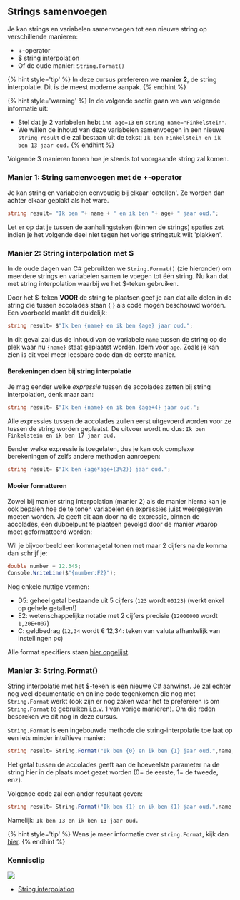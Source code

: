## Strings samenvoegen
Je kan strings en variabelen samenvoegen tot een nieuwe string op verschillende manieren:
* +-operator 
* $ string interpolation 
* Of de oude manier:  ``String.Format()`` 

{% hint style='tip' %}
In deze cursus prefereren we **manier 2**, de string interpolatie. Dit is de meest moderne aanpak.
{% endhint %}


{% hint style='warning' %}
In de volgende sectie gaan we van volgende informatie uit:

* Stel dat je 2 variabelen hebt ``int age=13`` en ``string name="Finkelstein"``.
* We willen de inhoud van deze variabelen samenvoegen in een nieuwe ``string result`` die zal bestaan uit de tekst:
```Ik ben Finkelstein en ik ben 13 jaar oud.```
{% endhint %}

Volgende 3 manieren tonen hoe je steeds tot voorgaande string zal komen.

### Manier 1: String samenvoegen met de +-operator
Je kan string en variabelen eenvoudig bij elkaar 'optellen'. Ze worden dan achter elkaar geplakt als het ware. 

```csharp
string result= "Ik ben "+ name + " en ik ben "+ age+ " jaar oud.";
```
Let er op dat je tussen de aanhalingsteken (binnen de strings) spaties zet indien je het volgende deel niet tegen het vorige stringstuk wilt 'plakken'.

### Manier 2: String interpolation met $
In de oude dagen van C# gebruikten we ``String.Format()`` (zie hieronder) om meerdere strings en variabelen samen te voegen tot één string. Nu kan dat met string interpolation waarbij we het $-teken gebruiken.

Door het $-teken **VOOR** de string te plaatsen geef je aan dat alle delen in de string die tussen accolades staan { } als code mogen beschouwd worden. Een voorbeeld maakt dit duidelijk:
```csharp
string result= $"Ik ben {name} en ik ben {age} jaar oud.";
```
In dit geval zal dus de inhoud van de variabele ``name`` tussen de string op de plek waar nu ``{name}`` staat geplaatst worden. Idem voor ``age``.
Zoals je kan zien is dit veel meer leesbare code dan de eerste manier.

#### Berekeningen doen bij string interpolatie
Je mag eender welke *expressie* tussen de accolades zetten bij string interpolation, denk maar aan:
```csharp
string result= $"Ik ben {name} en ik ben {age+4} jaar oud.";
```

Alle expressies tussen de accolades zullen eerst uitgevoerd worden voor ze tussen de string worden geplaatst. De uitvoer wordt nu dus:  ```Ik ben Finkelstein en ik ben 17 jaar oud.```

Eender welke expressie is toegelaten, dus je kan ook complexe berekeningen of zelfs andere methoden aanroepen:
```csharp
string result= $"Ik ben {age*age+(3%2)} jaar oud.";
```

#### Mooier formatteren
Zowel bij manier string interpolation (manier 2) als de manier hierna kan je ook bepalen hoe de te tonen variabelen en expressies juist weergegeven moeten worden. Je geeft dit aan door na de expressie, binnen de accolades, een dubbelpunt te plaatsen gevolgd door de manier waarop moet geformatteerd worden:

Wil je bijvoorbeeld een kommagetal tonen met maar 2 cijfers na de komma dan schrijf je:

```csharp
double number = 12.345;
Console.WriteLine($"{number:F2}");
```
Nog enkele nuttige vormen:
* D5: geheel getal bestaande uit 5 cijfers (``123`` wordt ``00123``) (werkt enkel op gehele getallen!)
* E2: wetenschappelijke notatie met 2 cijfers precisie (``12000000`` wordt ``1,20E+007``)
* C: geldbedrag (``12,34`` wordt € 12,34: teken van valuta afhankelijk van instellingen pc)
  
Alle format specifiers staan [hier opgelijst](https://docs.microsoft.com/en-us/dotnet/standard/base-types/standard-numeric-format-strings).

### Manier 3: String.Format()
String interpolatie met het $-teken is een nieuwe C# aanwinst. Je zal echter nog veel documentatie en online code tegenkomen die nog met ``String.Format`` werkt (ook zijn er nog zaken waar het te prefereren is om ``String.Format`` te gebruiken i.p.v. 1 van vorige manieren). Om die reden bespreken we dit nog in deze cursus.

``String.Format`` is een ingebouwde methode die string-interpolatie toe laat op een iets minder intuïtieve manier:
```csharp
string result= String.Format("Ik ben {0} en ik ben {1} jaar oud.",name,age);
```
Het getal tussen de accolades geeft aan de hoeveelste parameter na de string hier in de plaats moet gezet worden (0= de eerste, 1= de tweede, enz).

Volgende code zal een ander resultaat geven:
```csharp
string result= String.Format("Ik ben {1} en ik ben {1} jaar oud.",name,age);
```
Namelijk:  ``Ik ben 13 en ik ben 13 jaar oud.``

{% hint style='tip' %}
Wens je meer informatie over ``string.Format``, kijk dan [hier](https://codevan1001nacht.wordpress.com/2013/11/05/placeholders-aka-string-formatters/).
{% endhint %}


### Kennisclip
![](../assets/infoclip.png)

* [String interpolation](https://ap.cloud.panopto.eu/Panopto/Pages/Viewer.aspx?id=a3d572bc-f72d-4622-9875-abe300b9ecf7)